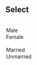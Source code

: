 
## Select
<br>

<su-select v-model="gender">
	<option value="male">Male</option>
	<option value="female">Female</option>
</su-select>
<br>

<su-select v-model="maritalStatus" :multiple="true">
	<option value="married">Married</option>
	<option value="unmarried">Unmarried</option>
</su-select>

<script>
import Vue from 'vue'
export default {
	data () {
        return {
			gender: 'male',
            maritalStatus: ['married']
        }
    }
}
</script>